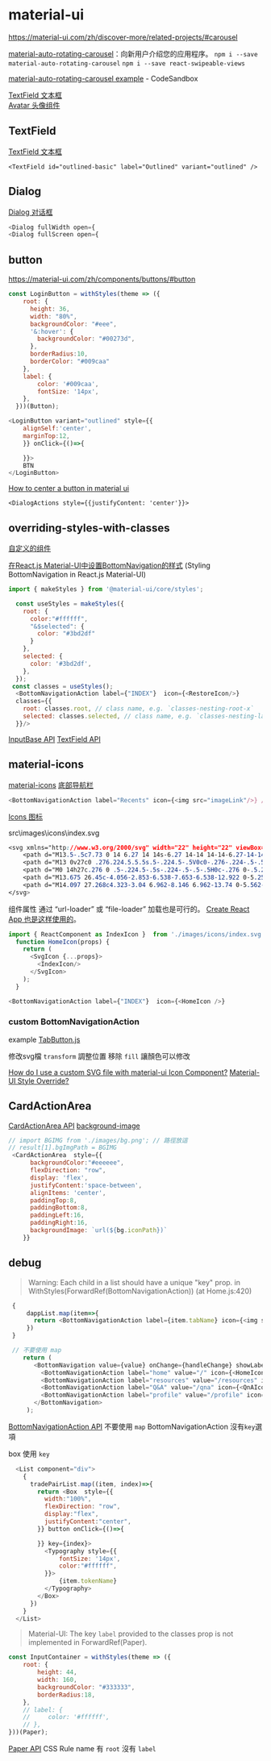 # material-ui

https://material-ui.com/zh/discover-more/related-projects/#carousel

[material-auto-rotating-carousel](https://mui.wertarbyte.com/#material-auto-rotating-carousel)：向新用户介绍您的应用程序。
`npm i --save material-auto-rotating-carousel`
`npm i --save react-swipeable-views`

[material-auto-rotating-carousel example](https://codesandbox.io/s/material-auto-rotating-carousel-example-dphsr) - CodeSandbox

[TextField 文本框](https://material-ui.com/zh/components/text-fields/#textfield)    
[Avatar 头像组件](https://material-ui.com/zh/components/avatars/)  

## TextField

[TextField 文本框](https://material-ui.com/zh/components/text-fields/)

`<TextField id="outlined-basic" label="Outlined" variant="outlined" />`

## Dialog

[Dialog 对话框](https://material-ui.com/zh/components/dialogs/)

```js
<Dialog fullWidth open={
<Dialog fullScreen open={
```

## button

https://material-ui.com/zh/components/buttons/#button

```js
const LoginButton = withStyles(theme => ({
    root: {
      height: 36,
      width: "80%",
      backgroundColor: "#eee",
      '&:hover': {
        backgroundColor: "#00273d",
      },
      borderRadius:10,
      borderColor: "#009caa"
    },
    label: {
        color: '#009caa',
        fontSize: '14px',
    },
  }))(Button);

<LoginButton variant="outlined" style={{
    alignSelf:'center',
    marginTop:12,
    }} onClick={()=>{

    }}>
    BTN
</LoginButton>    
```

[How to center a button in material ui](https://stackoverflow.com/questions/51010599/how-to-center-a-button-in-material-ui)

`<DialogActions style={{justifyContent: 'center'}}>`

## overriding-styles-with-classes

[自定义的组件](https://material-ui.com/customization/components/#overriding-styles-with-classes)

[在React.js Material-UI中设置BottomNavigation的样式](https://www.yuanmacha.com/11986850930.html) (Styling BottomNavigation in React.js Material-UI)

```js
import { makeStyles } from '@material-ui/core/styles';

  const useStyles = makeStyles({
    root: {
      color:"#ffffff",
      "&$selected": {
        color: "#3bd2df"
      }
    },
    selected: {
      color: '#3bd2df',
    },
  });
 const classes = useStyles();
  <BottomNavigationAction label={"INDEX"}  icon={<RestoreIcon/>}
  classes={{
    root: classes.root, // class name, e.g. `classes-nesting-root-x`
    selected: classes.selected, // class name, e.g. `classes-nesting-label-x`
  }}/>

```

[InputBase API](https://material-ui.com/zh/api/input-base/)
[TextField API](https://material-ui.com/zh/api/text-field/)

## material-icons

[material-icons](https://material-ui.com/zh/components/material-icons/)
[底部导航栏](https://material-ui.com/components/bottom-navigation/)

```js
<BottomNavigationAction label="Recents" icon={<img src="imageLink"/>} />
```

[Icons 图标](https://material-ui.com/zh/components/icons/#svg-material-icons)

src\images\icons\index.svg

```css
<svg xmlns="http://www.w3.org/2000/svg" width="22" height="22" viewBox="0 0 27 27">
    <path d="M13.5-.5c7.73 0 14 6.27 14 14s-6.27 14-14 14-14-6.27-14-14 6.27-14 14-14zm0 1C6.323.5.5 6.323.5 13.5s5.823 13 13 13 13-5.823 13-13-5.823-13-13-13z" transform="translate(-28 -235) translate(-1 226) translate(18 9) translate(11)"/>
    <path d="M13 0v27c0 .276.224.5.5.5s.5-.224.5-.5V0c0-.276-.224-.5-.5-.5s-.5.224-.5.5z" transform="translate(-28 -235) translate(-1 226) translate(18 9) translate(11)"/>
    <path d="M0 14h27c.276 0 .5-.224.5-.5s-.224-.5-.5-.5H0c-.276 0-.5.224-.5.5s.224.5.5.5zM22.7 3.735C20.682 5.558 17.241 6.7 13.5 6.7c-3.761 0-7.195-1.125-9.2-2.937-.204-.185-.52-.169-.705.036-.185.205-.17.521.035.706C5.833 6.497 9.506 7.7 13.5 7.7c3.976 0 7.656-1.221 9.87-3.223.205-.185.22-.501.035-.706-.185-.205-.501-.22-.706-.036zM23.37 22.523C21.156 20.52 17.476 19.3 13.5 19.3c-3.994 0-7.667 1.203-9.87 3.195-.205.185-.22.501-.035.706.185.205.501.22.706.036C6.305 21.425 9.739 20.3 13.5 20.3c3.742 0 7.183 1.142 9.2 2.965.204.185.52.169.705-.036.185-.205.17-.52-.035-.706z" transform="translate(-28 -235) translate(-1 226) translate(18 9) translate(11)"/>
    <path d="M13.675 26.45c-4.056-2.853-6.538-7.653-6.538-12.922 0-5.257 2.468-10.05 6.51-12.894.226-.159.28-.47.121-.697-.159-.226-.47-.28-.696-.121-4.31 3.032-6.934 8.13-6.934 13.712 0 5.594 2.639 10.7 6.962 13.74.226.16.538.105.696-.12.16-.227.105-.539-.12-.698z" transform="translate(-28 -235) translate(-1 226) translate(18 9) translate(11)"/>
    <path d="M14.097 27.268c4.323-3.04 6.962-8.146 6.962-13.74 0-5.562-2.635-10.667-6.932-13.711-.226-.16-.538-.106-.698.119-.16.225-.106.537.12.697 4.032 2.856 6.51 7.658 6.51 12.895 0 5.27-2.481 10.07-6.537 12.922-.226.16-.28.471-.122.697.16.226.471.28.697.121z" transform="translate(-28 -235) translate(-1 226) translate(18 9) translate(11)"/>
</svg>
```

组件属性 通过 “url-loader” 或 “file-loader” 加载也是可行的。 [Create React App 也是这样使用的](https://material-ui.com/zh/components/icons/#svg-material-icons)。

```js
import { ReactComponent as IndexIcon }  from './images/icons/index.svg';
  function HomeIcon(props) {
    return (
      <SvgIcon {...props}>
        <IndexIcon/>
      </SvgIcon>
    );
  }

<BottomNavigationAction label={"INDEX"}  icon={<HomeIcon />}
```

### custom BottomNavigationAction

example [TabButton.js](https://github.com/JacobHsu/defi-wallet-p/commit/686f969f44bd6e8edade95614af639ef4cd5bae6)

修改svg檔 `transform` 調整位置 移除 `fill` 讓顏色可以修改

[How do I use a custom SVG file with material-ui Icon Component?](https://stackoverflow.com/questions/55754045/how-do-i-use-a-custom-svg-file-with-material-ui-icon-component)
[Material-UI Style Override?](https://stackoverflow.com/questions/52602392/material-ui-style-override)

## CardActionArea

[CardActionArea API](https://material-ui.com/zh/api/card-action-area/)
[background-image](https://developer.mozilla.org/zh-CN/docs/Web/CSS/background-image)

```js
// import BGIMG from './images/bg.png'; // 路徑放這
// result[1].bgImgPath = BGIMG
 <CardActionArea  style={{
      backgroundColor:"#eeeeee",
      flexDirection: "row",
      display: 'flex',
      justifyContent:'space-between',
      alignItems: 'center',
      paddingTop:8,
      paddingBottom:8,
      paddingLeft:16,
      paddingRight:16,
      backgroundImage: `url(${bg.iconPath})`
    }}
```


## debug

> Warning: Each child in a list should have a unique "key" prop.
 in WithStyles(ForwardRef(BottomNavigationAction)) (at Home.js:420)

 ```js
  {
      dappList.map(item=>{
        return <BottomNavigationAction label={item.tabName} icon={<img src={item.icon} width="24" height="24"/>} />
      })
  }

  // 不要使用 map
     return (
        <BottomNavigation value={value} onChange={handleChange} showLabels={true} >
          <BottomNavigationAction label="home" value="/" icon={<HomeIcon />} component={Link} to='/'/>
          <BottomNavigationAction label="resources" value="/resources" icon={<ResourcesIcon /> } component={Link} to='/resources'/>                
          <BottomNavigationAction label="Q&A" value="/qna" icon={<QnAIcon />}  component={Link} to='/qna'/>
          <BottomNavigationAction label="profile" value="/profile" icon={<ProfileIcon />} component={Link} to='/profile'/>
        </BottomNavigation>
      );
 ```

 [BottomNavigationAction API](https://material-ui.com/api/bottom-navigation-action/) 不要使用 `map` BottomNavigationAction 沒有`key`選項

 box 使用 `key`

```js
  <List component="div">
    {
      tradePairList.map((item, index)=>{
        return <Box  style={{
          width:"100%",
          flexDirection: "row",
          display:"flex",
          justifyContent:"center",
        }} button onClick={()=>{

        }} key={index}>
          <Typography style={{
              fontSize: '14px',
              color:"#ffffff",
          }}>
              {item.tokenName}
          </Typography>
        </Box>
      })
    }
  </List>
```

> Material-UI: The key `label` provided to the classes prop is not implemented in ForwardRef(Paper).

```js
const InputContainer = withStyles(theme => ({
    root: {
        height: 44,
        width: 160,
        backgroundColor: "#333333",
        borderRadius:18,
    },
    // label: {
    //     color: '#ffffff',
    // },
}))(Paper);
```

[Paper API](https://mui.com/zh/api/paper/) CSS Rule name 有 `root` 沒有 `label`
